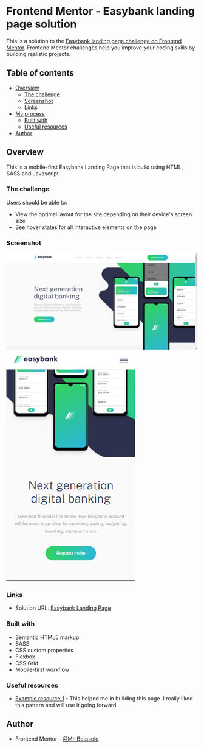 # Frontend Mentor - Easybank landing page solution

This is a solution to the [Easybank landing page challenge on Frontend Mentor](https://www.frontendmentor.io/challenges/easybank-landing-page-WaUhkoDN). Frontend Mentor challenges help you improve your coding skills by building realistic projects.

## Table of contents

- [Overview](#overview)
  - [The challenge](#the-challenge)
  - [Screenshot](#screenshot)
  - [Links](#links)
- [My process](#my-process)
  - [Built with](#built-with)
  - [Useful resources](#useful-resources)
- [Author](#author)

## Overview

This is a mobile-first Easybank Landing Page that is build using HTML, SASS and Javascript.

### The challenge

Users should be able to:

- View the optimal layout for the site depending on their device's screen size
- See hover states for all interactive elements on the page

### Screenshot

![](./images/screenshots/desktop-hero.png)
![](./images/screenshots/mobile-hero.png)

### Links

- Solution URL: [Easybank Landing Page](git@github.com:Mr-Betasolo/Easybank-Landing-Page.git)

### Built with

- Semantic HTML5 markup
- SASS
- CSS custom properties
- Flexbox
- CSS Grid
- Mobile-first workflow

### Useful resources

- [Example resource 1](https://www.youtube.com/c/Freecodecamp) - This helped me in building this page. I really liked this pattern and will use it going forward.

## Author

- Frontend Mentor - [@Mr-Betasolo](https://www.frontendmentor.io/profile/Mr-Betasolo)
